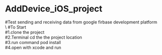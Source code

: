 # AddDevice_iOS_project

#Test sending and receiving data from google firbase development platform
\\
#To Start\
#1.clone the project\
#2.Terminal cd the the project location\
#3.run command pod install\
#4.open with xcode and run

